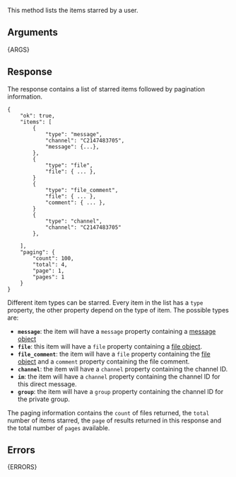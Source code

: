 This method lists the items starred by a user.

## Arguments

{ARGS}


## Response

The response contains a list of starred items followed by pagination
information.

	{
		"ok": true,
		"items": [
			{
				"type": "message",
				"channel": "C2147483705",
				"message": {...},
			},
			{
				"type": "file",
				"file": { ... },
			}
			{
				"type": "file_comment",
				"file": { ... },
				"comment": { ... },
			}
			{
				"type": "channel",
				"channel": "C2147483705"
			},

		],
		"paging": {
			"count": 100,
			"total": 4,
			"page": 1,
			"pages": 1
		}
	}

Different item types can be starred. Every item in the list has a `type` property, the
other property depend on the type of item. The possible types are:

 * **`message`**: the item will have a `message` property containing a [message object](/docs/messages)
 * **`file`**: this item will have a `file` property containing a [file object](/types/file).
 * **`file_comment`**: the item will have a `file` property containing the [file object](/types/file) and a `comment` property containing the file comment.
 * **`channel`**: the item will have a `channel` property containing the channel ID.
 * **`im`**: the item will have a `channel` property containing the channel ID for this direct message.
 * **`group`**: the item will have a `group` property containing the channel ID for the private group.

The paging information contains the `count` of files returned, the `total`
number of items starred, the `page` of results returned in this response and
the total number of `pages` available.

## Errors

{ERRORS}
